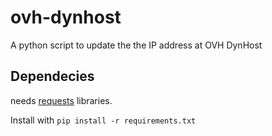 # ovh-dynhost
A python script to update the the IP address at OVH DynHost

## Dependecies
needs [requests](http://requests.readthedocs.org/en/latest/) libraries.

Install with `pip install -r requirements.txt` 

